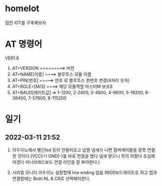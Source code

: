 # homeIot
집안 IOT를 구축해보자

# AT 명령어
VER1.8
1. AT+VERSION =========> 버전
2. AT+NAME\[이름\] ====> 블루투스 모듈 이름 
3. AT+PIN\[번호\] =====> 번호 로 블루투스 핀번호 변경(4자리 숫자)
4. AT+ROLE=\[M/S\] ====> 해당 모듈역할 마스터M 보조S 
5. AT+BAUD\[레이트값\] => 1-1200, 2-2400, 3-4800, 4-9600, 5-19200, 6-38400, 7-57600, 8-115200

# 일기
## 2022-03-11 21:52
1. 아두이노에서 빨간led 등이 안들어오고 납뗌 냄새가 나면 점퍼케이블을 잘못 연결한 것이다.(VCC(+) GND(-)를 바로 연결을 했다 냄새 맡으니 목이 아팠다 조심해야겠다 미니브래드보드 연결 라인을 잘 봐야한다.)

2. 시리얼 모니터 아두이노 설정할때 line ending 없음 9600보드레이트로 하고 앱과 연결할때는 Both NL & CR로 선택해야한다.
